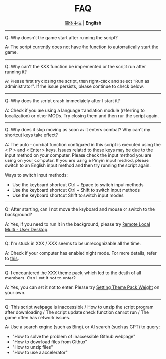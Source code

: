 <div align="center">

# FAQ

[简体中文](/assets/doc/zh/FAQ.md) | **English**

</div>

---

Q: Why doesn't the game start after running the script?

A: The script currently does not have the function to automatically start the game.

---

Q: Why can't the XXX function be implemented or the script run after running it?

A: Please first try closing the script, then right-click and select "Run as administrator". If the issue persists, please continue to check below.

---

Q: Why does the script crash immediately after I start it?

A: Check if you are using a language translation module (referring to localization) or other MODs. Try closing them and then run the script again.

---

Q: Why does it stop moving as soon as it enters combat? Why can't my shortcut keys take effect?

A: The auto - combat function configured in this script is executed using the < P > and < Enter > keys. Issues related to these keys may be due to the input method on your computer.
Please check the input method you are using on your computer. If you are using a Pinyin input method, please switch to an English input method and then try running the script again.

Ways to switch input methods:
- Use the keyboard shortcut Ctrl + Space to switch input methods
- Use the keyboard shortcut Ctrl + Shift to switch input methods
- Use the keyboard shortcut Shift to switch input modes

---

Q: After starting, can I not move the keyboard and mouse or switch to the background?

A: Yes, if you need to run it in the background, please try [Remote Local Multi - User Desktop](/assets/doc/en/README_EN.md#running-in-the-background).

---

Q: I'm stuck in XXX / XXX seems to be unrecognizable all the time.

A: Check if your computer has enabled night mode. For more details, refer to [this](https://github.com/KIYI671/AhabAssistantLimbusCompany/issues/70).

---

Q: I encountered the XXX theme pack, which led to the death of all members. Can I set it not to enter?

A: Yes, you can set it not to enter. Please try [Setting Theme Pack Weight](/README_EN.md#theme-package-weight-setting) on your own.

---

Q: This script webpage is inaccessible / How to unzip the script program after downloading / The script update check function cannot run / The game often has network issues.

A: Use a search engine (such as Bing), or AI search (such as GPT) to query:
- "How to solve the problem of inaccessible Github webpage"
- "How to download files from Github"
- "How to unzip files"
- "How to use a accelerator"